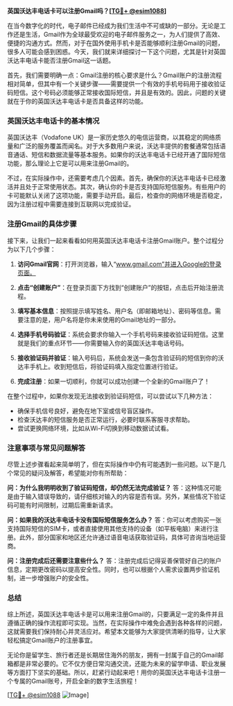 **英国沃达丰电话卡可以注册Gmail吗？[[TG💪+ @esim1088](https://t.me/s/esim1088)]**

在当今数字化的时代，电子邮件已经成为我们生活中不可或缺的一部分。无论是工作还是生活，Gmail作为全球最受欢迎的电子邮件服务之一，为人们提供了高效、便捷的沟通方式。然而，对于在国外使用手机卡是否能够顺利注册Gmail的问题，很多人可能会感到困惑。今天，我们就来详细探讨一下这个问题，尤其是针对英国沃达丰电话卡能否注册Gmail这一话题。

首先，我们需要明确一点：Gmail注册的核心要求是什么？Gmail账户的注册流程相对简单，但其中有一个关键步骤——需要提供一个有效的手机号码用于接收验证码短信。这个号码必须能够正常接收国际短信，并且是有效的。因此，问题的关键就在于你的英国沃达丰电话卡是否具备这样的功能。

### 英国沃达丰电话卡的基本情况

英国沃达丰（Vodafone UK）是一家历史悠久的电信运营商，以其稳定的网络质量和广泛的服务覆盖而闻名。对于大多数用户来说，沃达丰提供的套餐通常包括语音通话、短信和数据流量等基本服务。如果你的沃达丰电话卡已经开通了国际短信功能，那么理论上它是可以用来注册Gmail的。

不过，在实际操作中，还需要考虑几个因素。首先，确保你的沃达丰电话卡已经激活并且处于正常使用状态。其次，确认你的卡是否支持国际短信服务。有些用户的卡可能默认关闭了这项功能，需要手动开启。最后，检查你的网络环境是否稳定，因为注册过程中需要连接到互联网以完成验证。

### 注册Gmail的具体步骤

接下来，让我们一起来看看如何用英国沃达丰电话卡注册Gmail账户。整个过程分为以下几个步骤：

1. **访问Gmail官网**：打开浏览器，输入“www.gmail.com”并进入Google的登录页面。
   
2. **点击“创建账户”**：在登录页面下方找到“创建账户”的按钮，点击后开始注册流程。

3. **填写基本信息**：按照提示填写姓名、用户名（即邮箱地址）、密码等信息。需要注意的是，用户名将是你未来使用的Gmail地址的一部分。

4. **选择手机号码验证**：系统会要求你输入一个手机号码来接收验证码短信。这里就是我们的重点环节——你需要输入你的英国沃达丰电话号码。

5. **接收验证码并验证**：输入号码后，系统会发送一条包含验证码的短信到你的沃达丰手机上。收到短信后，将验证码填入指定位置进行验证。

6. **完成注册**：如果一切顺利，你就可以成功创建一个全新的Gmail账户了！

在整个过程中，如果你发现无法接收到验证码短信，可以尝试以下几种方法：
- 确保手机信号良好，避免在地下室或信号盲区操作。
- 检查沃达丰的短信服务是否正常运行，必要时联系客服寻求帮助。
- 尝试更换网络环境，比如从Wi-Fi切换到移动数据试试看。

### 注意事项与常见问题解答

尽管上述步骤看起来简单明了，但在实际操作中仍有可能遇到一些问题。以下是几个常见的疑问及解答，希望能对你有所帮助：

**问：为什么我明明收到了验证码短信，却仍然无法完成验证？**
答：这种情况可能是由于输入错误导致的，请仔细核对输入的内容是否有误。另外，某些情况下验证码可能有时间限制，过期后需重新请求。

**问：如果我的沃达丰电话卡没有国际短信服务怎么办？**
答：你可以考虑购买一张支持国际短信的SIM卡，或者直接使用其他支持的设备（如平板电脑）来进行注册。此外，部分国家和地区还允许通过语音电话获取验证码，具体可咨询当地运营商。

**问：注册完成后还需要注意些什么？**
答：注册完成后记得妥善保管好自己的账户信息，定期更改密码以提高安全性。同时，也可以根据个人需求设置两步验证机制，进一步增强账户的安全性。

### 总结

综上所述，英国沃达丰电话卡是可以用来注册Gmail的，只要满足一定的条件并且遵循正确的操作流程即可实现。当然，在实际操作中难免会遇到各种各样的问题，这就需要我们保持耐心并灵活应对。希望本文能够为大家提供清晰的指导，让大家轻松搞定Gmail账户的注册事宜。

无论你是留学生、旅行者还是长期居住海外的朋友，拥有一封属于自己的Gmail邮箱都是非常必要的。它不仅方便日常沟通交流，还能为未来的留学申请、职业发展等方面打下坚实的基础。所以，赶紧行动起来吧！用你的英国沃达丰电话卡注册一个专属的Gmail账号，开启全新的数字生活旅程！

[[TG💪+ @esim1088](https://t.me/s/esim1088) ![Image](https://i.postimg.cc/4NQfJmqS/Snipaste-2025-05-13-00-14-12.png)]